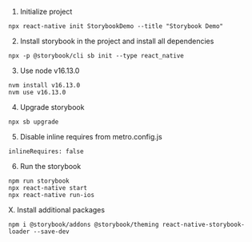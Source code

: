 1. Initialize project

```
npx react-native init StorybookDemo --title "Storybook Demo"
```

2. Install storybook in the project and install all dependencies

```
npx -p @storybook/cli sb init --type react_native
```

3. Use node v16.13.0

```
nvm install v16.13.0
nvm use v16.13.0
```

4. Upgrade storybook

```
npx sb upgrade
```

5. Disable inline requires from metro.config.js

```
inlineRequires: false
```

6. Run the storybook

```
npm run storybook
npx react-native start
npx react-native run-ios
```

X. Install additional packages

```
npm i @storybook/addons @storybook/theming react-native-storybook-loader --save-dev
```
